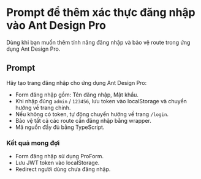 # Prompt để thêm xác thực đăng nhập vào Ant Design Pro

Dùng khi bạn muốn thêm tính năng đăng nhập và bảo vệ route trong ứng dụng Ant Design Pro.

## Prompt

Hãy tạo trang đăng nhập cho ứng dụng Ant Design Pro:

- Form đăng nhập gồm: Tên đăng nhập, Mật khẩu.
- Khi nhập đúng `admin` / `123456`, lưu token vào localStorage và chuyển hướng về trang chính.
- Nếu không có token, tự động chuyển hướng về trang `/login`.
- Bảo vệ tất cả các route cần đăng nhập bằng wrapper.
- Mã nguồn đầy đủ bằng TypeScript.

### Kết quả mong đợi

- Form đăng nhập sử dụng ProForm.
- Lưu JWT token vào localStorage.
- Redirect người dùng chưa đăng nhập.
